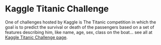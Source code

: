# Kaggle Titanic Challenge

One of challenges hosted by Kaggle is The Titanic competition in which the goal is to predict the survival or death of the passengers based on a set of features describing him, like name, age, sex, class on the boat... see all at [Kaggle Titanic Challenge page](https://www.kaggle.com/c/titanic/overview).
